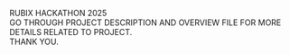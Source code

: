 RUBIX HACKATHON 2025 
<br>
GO THROUGH PROJECT DESCRIPTION AND OVERVIEW FILE FOR MORE DETAILS RELATED TO PROJECT.
<br>
THANK YOU.

